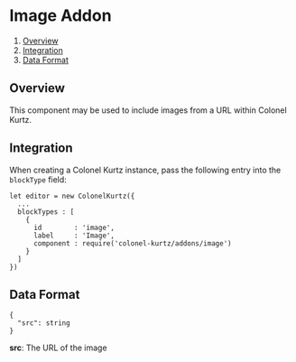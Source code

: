 # Image Addon

1.  [Overview](#overview)
2.  [Integration](#integration)
3.  [Data Format](#data-format)

## Overview

This component may be used to include images from a URL within Colonel Kurtz.

## Integration

When creating a Colonel Kurtz instance, pass the following entry into
the `blockType` field:

    let editor = new ColonelKurtz({
      ...
      blockTypes : [
        {
          id        : 'image',
          label     : 'Image',
          component : require('colonel-kurtz/addons/image')
        }
      ]
    })

## Data Format

    {
      "src": string
    }

**src**: The URL of the image

